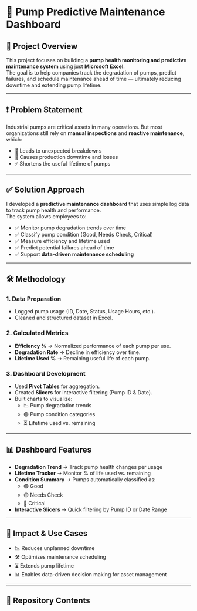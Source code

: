 # 🚰 Pump Predictive Maintenance Dashboard

## 📌 Project Overview
This project focuses on building a **pump health monitoring and predictive maintenance system** using just **Microsoft Excel**.  
The goal is to help companies track the degradation of pumps, predict failures, and schedule maintenance ahead of time — ultimately reducing downtime and extending pump lifetime.

---

## ❗ Problem Statement
Industrial pumps are critical assets in many operations. But most organizations still rely on **manual inspections** and **reactive maintenance**, which:  
- 🛑 Leads to unexpected breakdowns  
- 💸 Causes production downtime and losses  
- ⚡ Shortens the useful lifetime of pumps  

---

## ✅ Solution Approach
I developed a **predictive maintenance dashboard** that uses simple log data to track pump health and performance.  
The system allows employees to:  

- ✅ Monitor pump degradation trends over time  
- ✅ Classify pump condition (Good, Needs Check, Critical)  
- ✅ Measure efficiency and lifetime used  
- ✅ Predict potential failures ahead of time  
- ✅ Support **data-driven maintenance scheduling**  

---

## 🛠️ Methodology

### 1. Data Preparation
- Logged pump usage (ID, Date, Status, Usage Hours, etc.).  
- Cleaned and structured dataset in Excel.  

### 2. Calculated Metrics
- **Efficiency %** → Normalized performance of each pump per use.  
- **Degradation Rate** → Decline in efficiency over time.  
- **Lifetime Used %** → Remaining useful life of each pump.  

### 3. Dashboard Development
- Used **Pivot Tables** for aggregation.  
- Created **Slicers** for interactive filtering (Pump ID & Date).  
- Built charts to visualize:  
  - 📉 Pump degradation trends  
  - 🟢 Pump condition categories  
  - ⏳ Lifetime used vs. remaining  

---

## 📊 Dashboard Features
- **Degradation Trend** → Track pump health changes per usage  
- **Lifetime Tracker** → Monitor % of life used vs. remaining  
- **Condition Summary** → Pumps automatically classified as:  
  - 🟢 Good  
  - 🟡 Needs Check  
  - 🔴 Critical  
- **Interactive Slicers** → Quick filtering by Pump ID or Date Range  

---

## 🚀 Impact & Use Cases
- 📉 Reduces unplanned downtime  
- 🛠️ Optimizes maintenance scheduling  
- ⏳ Extends pump lifetime  
- 📊 Enables data-driven decision making for asset management  

---

## 📂 Repository Contents


